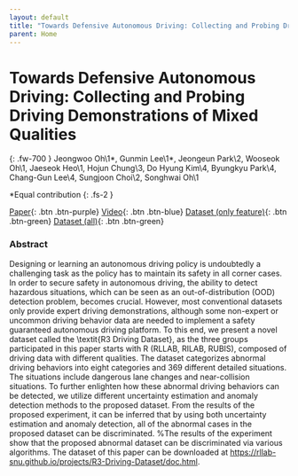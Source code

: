 ```yaml
---
layout: default
title: "Towards Defensive Autonomous Driving: Collecting and Probing Driving Demonstrations of Mixed Qualities"
parent: Home
---
```

# Towards Defensive Autonomous Driving: Collecting and Probing Driving Demonstrations of Mixed Qualities
{: .fw-700 }
Jeongwoo Oh\1*, Gunmin Lee\1*, Jeongeun Park\2, Wooseok Oh\1, Jaeseok Heo\1, Hojun Chung\3, Do Hyung Kim\4, Byungkyu Park\4, Chang-Gun Lee\4, Sungjoon Choi\2, Songhwai Oh\1

*Equal contribution
{: .fs-2 }



[Paper](http://rllab.snu.ac.kr){: .btn  .btn-purple}
[Video](https://www.youtube.com/watch?v=Uksb_kR80Hk){: .btn .btn-blue}
[Dataset (only feature)](https://github.com/rllab-snu/Visual-Graph-Memory){: .btn .btn-green}
[Dataset (all)](https://github.com/rllab-snu/Visual-Graph-Memory){: .btn .btn-green}

### Abstract
Designing or learning an autonomous driving policy is undoubtedly a challenging task as the policy has to maintain its safety in all corner cases. In order to secure safety in autonomous driving, the ability to detect hazardous situations, which can be seen as an out-of-distribution (OOD) detection problem, becomes crucial. However, most conventional datasets only provide expert driving demonstrations, although some non-expert or uncommon driving behavior data are needed to implement a safety guaranteed autonomous driving platform. To this end, we present a novel dataset called the \textit{R3 Driving Dataset}, as the three groups participated in this paper starts with R (RLLAB, RILAB, RUBIS),  composed of driving data with different qualities. The dataset categorizes abnormal driving behaviors into eight categories and 369 different detailed situations. The situations include dangerous lane changes and near-collision situations. To further enlighten how these abnormal driving behaviors can be detected, we utilize different uncertainty estimation and anomaly detection methods to the proposed dataset. From the results of the proposed experiment, it can be inferred that by using both uncertainty estimation and anomaly detection, all of the abnormal cases in the proposed dataset can be discriminated. %The results of the experiment show that the proposed abnormal dataset can be discriminated via various algorithms. The dataset of this paper can be downloaded at https://rllab-snu.github.io/projects/R3-Driving-Dataset/doc.html.
